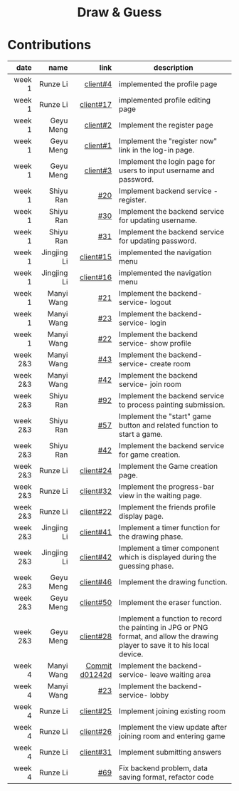 
<h1 align="center">Draw & Guess</h1>
 
 # Contributions
 | date |  name  | link | description |
|-----:|-----------:|-----------:|-----------|
|week 1| Runze Li |[client#4](https://github.com/sopra-fs23-group-19/sopra-fs23-group-19-client/issues/4) | implemented the profile page|
|week 1| Runze Li |[client#17](https://github.com/sopra-fs23-group-19/sopra-fs23-group-19-client/issues/17) | implemented profile editing page|
|week 1| Geyu Meng |[client#2](https://github.com/sopra-fs23-group-19/sopra-fs23-group-19-client/issues/2) | Implement the register page|
|week 1| Geyu Meng |[client#1](https://github.com/sopra-fs23-group-19/sopra-fs23-group-19-client/issues/1) | Implement the "register now" link in the log-in page.|
|week 1| Geyu Meng |[client#3](https://github.com/sopra-fs23-group-19/sopra-fs23-group-19-client/issues/3) | Implement the login page for users to input username and password. |
|week 1| Shiyu Ran | [#20](https://github.com/sopra-fs23-group-19/sopra-fs23-group-19-server/issues/20) | Implement backend service - register.|
|week 1| Shiyu Ran | [#30](https://github.com/sopra-fs23-group-19/sopra-fs23-group-19-server/issues/30) | Implement the backend service for updating username.|
|week 1| Shiyu Ran | [#31](https://github.com/sopra-fs23-group-19/sopra-fs23-group-19-server/issues/31) | Implement the backend service for updating password.|
|week 1| Jingjing Li | [client#15](https://github.com/sopra-fs23-group-19/sopra-fs23-group-19-client/issues/15) | implemented the navigation menu|
|week 1| Jingjing Li | [client#16](https://github.com/sopra-fs23-group-19/sopra-fs23-group-19-client/issues/16) | implemented the navigation menu|
|week 1| Manyi Wang | [#21](https://github.com/sopra-fs23-group-19/sopra-fs23-group-19-server/issues/21) | Implement the backend-service- logout|
|week 1| Manyi Wang | [#23](https://github.com/sopra-fs23-group-19/sopra-fs23-group-19-server/issues/23) | Implement the backend-service- login|
|week 1| Manyi Wang | [#22](https://github.com/sopra-fs23-group-19/sopra-fs23-group-19-server/issues/22) | Implement the backend service- show profile|
|week 2&3| Manyi Wang | [#43](https://github.com/sopra-fs23-group-19/sopra-fs23-group-19-server/issues/43) | Implement the backend-service- create room|
|week 2&3| Manyi Wang | [#42](https://github.com/sopra-fs23-group-19/sopra-fs23-group-19-server/issues/42) | Implement the backend service- join room|
|week 2&3| Shiyu Ran | [#92](https://github.com/sopra-fs23-group-19/sopra-fs23-group-19-server/issues/92) | Implement the backend service to process painting submission.| 
|week 2&3| Shiyu Ran | [#57](https://github.com/sopra-fs23-group-19/sopra-fs23-group-19-server/issues/57) | Implement the "start" game button and related function to start a game.|
|week 2&3| Shiyu Ran | [#42](https://github.com/sopra-fs23-group-19/sopra-fs23-group-19-server/issues/42) |Implement the backend service for game creation.|
|week 2&3| Runze Li  | [client#24](https://github.com/sopra-fs23-group-19/sopra-fs23-group-19-client/issues/24) |Implement the Game creation page.|
|week 2&3| Runze Li  | [client#32](https://github.com/sopra-fs23-group-19/sopra-fs23-group-19-client/issues/32) |Implement the progress-bar view in the waiting page.|
|week 2&3| Runze Li  | [client#22](https://github.com/sopra-fs23-group-19/sopra-fs23-group-19-client/issues/22) |Implement the friends profile display page.|
|week 2&3| Jingjing Li  | [client#41](https://github.com/sopra-fs23-group-19/sopra-fs23-group-19-client/issues/41) |Implement a timer function for the drawing phase.|
|week 2&3| Jingjing Li  | [client#42](https://github.com/sopra-fs23-group-19/sopra-fs23-group-19-client/issues/42) |Implement a timer component which is displayed during the guessing phase.|
|week 2&3| Geyu Meng  | [client#46](https://github.com/sopra-fs23-group-19/sopra-fs23-group-19-client/issues/46) |Implement the drawing function. |
|week 2&3| Geyu Meng  | [client#50](https://github.com/sopra-fs23-group-19/sopra-fs23-group-19-client/issues/50) |Implement the eraser function.|
|week 2&3| Geyu Meng  | [client#28](https://github.com/sopra-fs23-group-19/sopra-fs23-group-19-client/issues/28) |Implement a function to record the painting in JPG or PNG format, and allow the drawing player to save it to his local device. |
|week 4| Manyi Wang | [Commit d01242d](https://github.com/sopra-fs23-group-19/sopra-fs23-group-19-server/commit/d01242d077c170d5bfaeb7d2869c9a919a24c7c4) | Implement the backend-service- leave waiting area|
|week 4| Manyi Wang | [#23](https://github.com/sopra-fs23-group-19/sopra-fs23-group-19-server/issues/23)| Implement the backend-service- lobby|
|week 4| Runze Li | [client#25](https://github.com/sopra-fs23-group-19/sopra-fs23-group-19-client/issues/25) | Implement joining existing room|
|week 4| Runze Li  | [client#26](https://github.com/sopra-fs23-group-19/sopra-fs23-group-19-client/issues/26)| Implement the view update after joining room and entering game|
|week 4| Runze Li  | [client#31](https://github.com/sopra-fs23-group-19/sopra-fs23-group-19-client/issues/31)| Implement submitting answers|
|week 4| Runze Li  | [#69](https://github.com/sopra-fs23-group-19/sopra-fs23-group-19-server/issues/69)| Fix backend problem, data saving format, refactor code|
